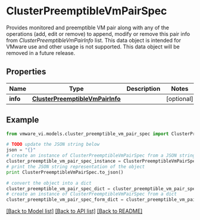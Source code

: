 # ClusterPreemptibleVmPairSpec

Provides monitored and preemptible VM pair along with any of the operations (add, edit or remove) to append, modify or remove this pair info from *ClusterPreemptibleVmPairInfo* list.  This data object is intended for VMware use and other usage is not supported. This data object will be removed in a future release. 

## Properties
Name | Type | Description | Notes
------------ | ------------- | ------------- | -------------
**info** | [**ClusterPreemptibleVmPairInfo**](ClusterPreemptibleVmPairInfo.md) |  | [optional] 

## Example

```python
from vmware_vi.models.cluster_preemptible_vm_pair_spec import ClusterPreemptibleVmPairSpec

# TODO update the JSON string below
json = "{}"
# create an instance of ClusterPreemptibleVmPairSpec from a JSON string
cluster_preemptible_vm_pair_spec_instance = ClusterPreemptibleVmPairSpec.from_json(json)
# print the JSON string representation of the object
print ClusterPreemptibleVmPairSpec.to_json()

# convert the object into a dict
cluster_preemptible_vm_pair_spec_dict = cluster_preemptible_vm_pair_spec_instance.to_dict()
# create an instance of ClusterPreemptibleVmPairSpec from a dict
cluster_preemptible_vm_pair_spec_form_dict = cluster_preemptible_vm_pair_spec.from_dict(cluster_preemptible_vm_pair_spec_dict)
```
[[Back to Model list]](../README.md#documentation-for-models) [[Back to API list]](../README.md#documentation-for-api-endpoints) [[Back to README]](../README.md)


